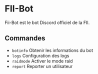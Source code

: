 # FII-Bot
Fii-Bot est le bot Discord officiel de la FII. 

## Commandes
- `botinfo` Obtenir les informations du bot
- `logs` Configuration des logs
- `raidmode` Activer le mode raid
- `report` Reporter un utilisateur
